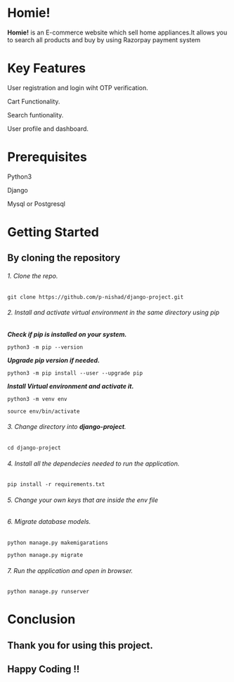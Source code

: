 # Homie!

**Homie!** is an E-commerce website  which sell home appliances.It allows you to search all products and buy by using Razorpay payment system

# Key Features

User registration and login wiht OTP verification.

Cart Functionality.

Search funtionality.

User profile and dashboard.

# Prerequisites

Python3

Django

Mysql or Postgresql

# Getting Started

## By cloning the repository

###### 1. Clone the repo.

`git clone https://github.com/p-nishad/django-project.git`

###### 2. Install and activate virtual environment in the same directory using pip

***Check if pip is installed on your system.***

`python3 -m pip --version`

***Upgrade pip version if needed.***

`python3 -m pip install --user --upgrade pip`

***Install Virtual environment and activate it.***

`python3 -m venv env`

`source env/bin/activate`

###### 3. Change directory into ***django-project***.

`cd django-project`

###### 4. Install all the dependecies needed to run the application.

`pip install -r requirements.txt`

###### 5. Change your own keys that are inside the env file

###### 6. Migrate database models.

 `python manage.py makemigarations`
 
 `python manage.py migrate`
 
 ###### 7. Run the application and open in browser.
 
 `python manage.py runserver`
 
 
 # Conclusion
 
 ## Thank you for using this project.
 ## Happy Coding !!
